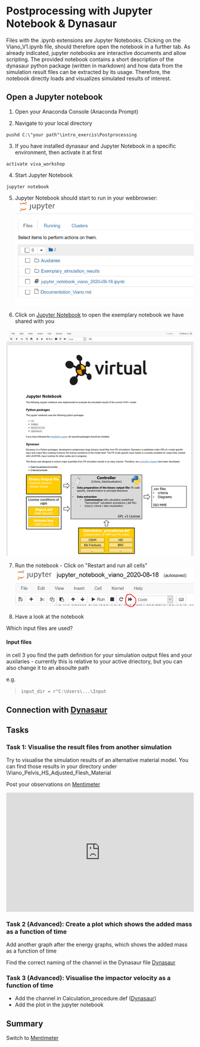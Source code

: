 # **Postprocessing with Jupyter Notebook & Dynasaur**

Files with the .ipynb extensions are Jupyter Notebooks. Clicking on the Viano_V1.ipynb file, should therefore open the notebook in a further tab. As already indicated, jupyter notebooks are interactive documents and allow scripting. The provided notebook contains a short description of the dynasaur python package (written in markdown) and how data from the simulation result files can be extracted by its usage. Therefore, the notebook directly loads and visualizes simulated results of interest.

## **Open a Jupyter notebook**

1. Open your Anaconda Console (Anaconda Prompt)

2. Navigate to your local directory
```
pushd C:\"your path"\intro_exercis\Postprocessing
```

3. If you have installed dynasaur and Jupyter Notebook in a specific environment, then activate it at first 
```
activate viva_workshop
```

4. Start Jupyter Notebook 
```
jupyter notebook
```

5. Jupyter Notebook should start to run in your webbrowser:
![4ac81621818059a99974ec34bfcc7fe2.png](img/4ac81621818059a99974ec34bfcc7fe2.png)

6. Click on [Jupyter Notebook](http://localhost:8888/notebooks/Jupyter_Notebook_Viano_internal_workshop.ipynb) to open the exemplary notebook we have shared with you

![7671863442da639b5ce89afc8a2c6ecb.png](img/7671863442da639b5ce89afc8a2c6ecb.png)

7. Run the notebook - Click on "Restart and run all cells"
![2af44cd5c2b289b7437f3b87fd39bbf9.png](img/2af44cd5c2b289b7437f3b87fd39bbf9.png)

8. Have a look at the notebook

Which input files are used?

#### Input files
in cell 3 you find the path definition for your simulation output files and your auxilaries - currently this is relative to your active driectory, but you can also change it to an absoulte path

e.g. 
>``input_dir = r"C:\Users\...\Input``




## **Connection with [Dynasaur](3-2-postprocess-dynasuar.md)**



## Tasks

### Task 1: Visualise the result files from another simulation

Try to visualise the simulation results of an alternative material model. You can find those results in your directory under \Viano_Pelvis_HS_Adjusted_Flesh_Material

Post your observations on [Mentimeter](https://www.menti.com/rj7ki1t5x7)

<div style='position: relative; padding-bottom: 56.25%; padding-top: 35px; height: 0; overflow: hidden;'><iframe sandbox='allow-scripts allow-same-origin allow-presentation' allowfullscreen='true' allowtransparency='true' frameborder='0' height='315' src='https://www.mentimeter.com/embed/8de0ef5ac6fe10c65bf7c2d9bed6a687/f96965b5ffb0' style='position: absolute; top: 0; left: 0; width: 100%; height: 100%;' width='420'></iframe></div>


### Task 2 (Advanced): Create a plot which shows the added mass as a function of time

Add another graph after the energy graphs, which shows the added mass as a function of time

Find the correct naming of the channel in the Dynasaur file
[Dynasaur](3-2-postprocess-dynasuar.md)


### Task 3 (Advanced): Visualise the impactor velocity as a function of time

- Add the channel in Calculation_procedure.def ([Dynasaur](3-2-postprocess-dynasuar.md))
- Add the plot in the jupyter notebook


## Summary

Switch to [Mentimeter](https://www.menti.com/1jgi9w7kok)









